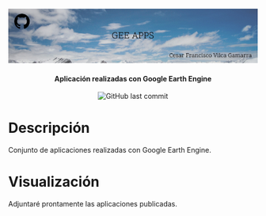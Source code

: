 <p align='center'>
   <img src="GEE_Apps.jpg" alt="GEE Apps Cover"/>
</p>

<h4 align="center"> Aplicación realizadas con Google Earth Engine </h4>

<p align='center'>
   <img src="https://img.shields.io/github/last-commit/vilcagamarracf/GEE_Apps?style=flat-square" alt="GitHub last commit"/>
</p>

# Descripción
Conjunto de aplicaciones realizadas con Google Earth Engine.

# Visualización
Adjuntaré prontamente las aplicaciones publicadas.